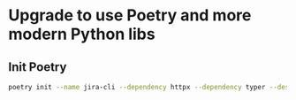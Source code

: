 # Upgrade to use Poetry and more modern Python libs

## Init Poetry

```sh
poetry init --name jira-cli --dependency httpx --dependency typer --description "JIRA and Confluence client utilities" --author "lmaitresym <ludovic.maitre@symphony.com>" --python="^3.11" --license ""
```



